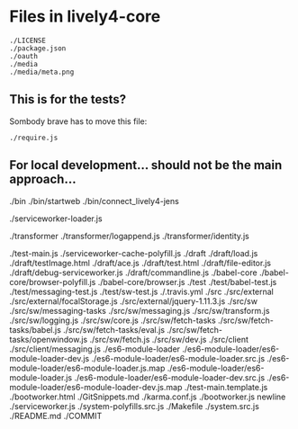 # Files in lively4-core

	./LICENSE
	./package.json
	./oauth
	./media
	./media/meta.png

## This is for the tests?

Sombody brave has to move this file:

	./require.js

## For local development... should not be the main approach...

./bin
./bin/startweb
./bin/connect_lively4-jens

./serviceworker-loader.js

./transformer
./transformer/logappend.js
./transformer/identity.js

./test-main.js
./serviceworker-cache-polyfill.js
./draft
./draft/load.js
./draft/testImage.html
./draft/ace.js
./draft/test.html
./draft/file-editor.js
./draft/debug-serviceworker.js
./draft/commandline.js
./babel-core
./babel-core/browser-polyfill.js
./babel-core/browser.js
./test
./test/babel-test.js
./test/messaging-test.js
./test/sw-test.js
./.travis.yml
./src
./src/external
./src/external/focalStorage.js
./src/external/jquery-1.11.3.js
./src/sw
./src/sw/messaging-tasks
./src/sw/messaging.js
./src/sw/transform.js
./src/sw/logging.js
./src/sw/core.js
./src/sw/fetch-tasks
./src/sw/fetch-tasks/babel.js
./src/sw/fetch-tasks/eval.js
./src/sw/fetch-tasks/openwindow.js
./src/sw/fetch.js
./src/sw/dev.js
./src/client
./src/client/messaging.js
./es6-module-loader
./es6-module-loader/es6-module-loader-dev.js
./es6-module-loader/es6-module-loader.src.js
./es6-module-loader/es6-module-loader.js.map
./es6-module-loader/es6-module-loader.js
./es6-module-loader/es6-module-loader-dev.src.js
./es6-module-loader/es6-module-loader-dev.js.map
./test-main.template.js
./bootworker.html
./GitSnippets.md
./karma.conf.js
./bootworker.js
newline
./serviceworker.js
./system-polyfills.src.js
./Makefile
./system.src.js
./README.md
./COMMIT
